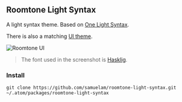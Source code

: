 ## Roomtone Light Syntax

A light syntax theme. Based on [One Light Syntax](https://github.com/atom/one-light-syntax).

There is also a matching [UI theme](https://github.com/samuelam/roomtone-ui).

![Roomtone UI](https://roomtone.s3.amazonaws.com/assets/roomtone-ui-screenshot.png)

> The font used in the screenshot is [Hasklig](https://github.com/i-tu/Hasklig).

### Install

```shell
git clone https://github.com/samuelam/roomtone-light-syntax.git ~/.atom/packages/roomtone-light-syntax
```
